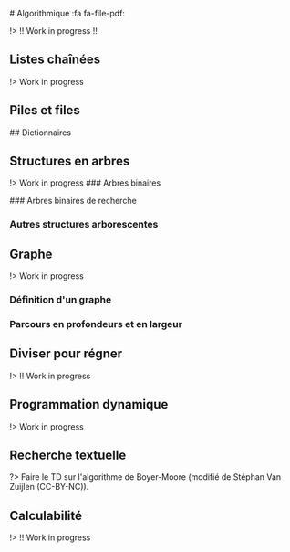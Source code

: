 # Algorithmique <span onclick="window.print()" class="pdf-link"> :fa fa-file-pdf:</span>

!> !! Work in progress !!

## Listes chaînées

!> Work in progress

## Piles et files

## Dictionnaires

## Structures en arbres

!> Work in progress
### Arbres binaires

### Arbres binaires de recherche

### Autres structures arborescentes

## Graphe

!> Work in progress

### Définition d'un graphe

### Parcours en profondeurs et en largeur

## Diviser pour régner

!> !! Work in progress

## Programmation dynamique

!> Work in progress

## Recherche textuelle

?> Faire le TD sur l'algorithme de Boyer-Moore (modifié de Stéphan Van Zuijlen (CC-BY-NC)).

## Calculabilité

!> !! Work in progress
